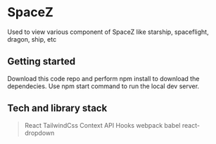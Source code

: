 # SpaceZ 
 Used to view various component of SpaceZ like starship, spaceflight, dragon, ship, etc
 
 ## Getting started
 Download this code repo and perform npm install to download the dependecies. Use npm start command to run the local dev server.
 
 ## Tech and library stack
 > React
 > TailwindCss
 > Context API
 > Hooks
 > webpack
 > babel
 > react-dropdown
